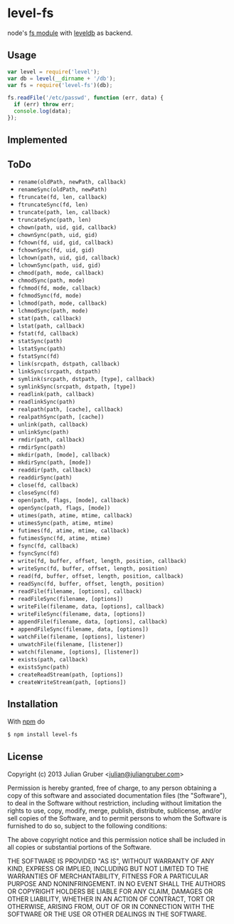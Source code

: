 
# level-fs

node's [fs module](http://nodejs.org/api/fs.html) with
[leveldb](https://github.com/rvagg/node-levelup) as backend.

## Usage

```js
var level = require('level');
var db = level(__dirname + '/db');
var fs = require('level-fs')(db);

fs.readFile('/etc/passwd', function (err, data) {
  if (err) throw err;
  console.log(data);
});
```

## Implemented

## ToDo

* `rename(oldPath, newPath, callback)`
* `renameSync(oldPath, newPath)`
* `ftruncate(fd, len, callback)`
* `ftruncateSync(fd, len)`
* `truncate(path, len, callback)`
* `truncateSync(path, len)`
* `chown(path, uid, gid, callback)`
* `chownSync(path, uid, gid)`
* `fchown(fd, uid, gid, callback)`
* `fchownSync(fd, uid, gid)`
* `lchown(path, uid, gid, callback)`
* `lchownSync(path, uid, gid)`
* `chmod(path, mode, callback)`
* `chmodSync(path, mode)`
* `fchmod(fd, mode, callback)`
* `fchmodSync(fd, mode)`
* `lchmod(path, mode, callback)`
* `lchmodSync(path, mode)`
* `stat(path, callback)`
* `lstat(path, callback)`
* `fstat(fd, callback)`
* `statSync(path)`
* `lstatSync(path)`
* `fstatSync(fd)`
* `link(srcpath, dstpath, callback)`
* `linkSync(srcpath, dstpath)`
* `symlink(srcpath, dstpath, [type], callback)`
* `symlinkSync(srcpath, dstpath, [type])`
* `readlink(path, callback)`
* `readlinkSync(path)`
* `realpath(path, [cache], callback)`
* `realpathSync(path, [cache])`
* `unlink(path, callback)`
* `unlinkSync(path)`
* `rmdir(path, callback)`
* `rmdirSync(path)`
* `mkdir(path, [mode], callback)`
* `mkdirSync(path, [mode])`
* `readdir(path, callback)`
* `readdirSync(path)`
* `close(fd, callback)`
* `closeSync(fd)`
* `open(path, flags, [mode], callback)`
* `openSync(path, flags, [mode])`
* `utimes(path, atime, mtime, callback)`
* `utimesSync(path, atime, mtime)`
* `futimes(fd, atime, mtime, callback)`
* `futimesSync(fd, atime, mtime)`
* `fsync(fd, callback)`
* `fsyncSync(fd)`
* `write(fd, buffer, offset, length, position, callback)`
* `writeSync(fd, buffer, offset, length, position)`
* `read(fd, buffer, offset, length, position, callback)`
* `readSync(fd, buffer, offset, length, position)`
* `readFile(filename, [options], callback)`
* `readFileSync(filename, [options])`
* `writeFile(filename, data, [options], callback)`
* `writeFileSync(filename, data, [options])`
* `appendFile(filename, data, [options], callback)`
* `appendFileSync(filename, data, [options])`
* `watchFile(filename, [options], listener)`
* `unwatchFile(filename, [listener])`
* `watch(filename, [options], [listener])`
* `exists(path, callback)`
* `existsSync(path)`
* `createReadStream(path, [options])`
* `createWriteStream(path, [options])`

## Installation

With [npm](http://npmjs.org) do

```bash
$ npm install level-fs
```

## License

Copyright (c) 2013 Julian Gruber &lt;julian@juliangruber.com&gt;

Permission is hereby granted, free of charge, to any person obtaining a copy
of this software and associated documentation files (the "Software"), to deal
in the Software without restriction, including without limitation the rights
to use, copy, modify, merge, publish, distribute, sublicense, and/or sell
copies of the Software, and to permit persons to whom the Software is
furnished to do so, subject to the following conditions:

The above copyright notice and this permission notice shall be included in
all copies or substantial portions of the Software.

THE SOFTWARE IS PROVIDED "AS IS", WITHOUT WARRANTY OF ANY KIND, EXPRESS OR
IMPLIED, INCLUDING BUT NOT LIMITED TO THE WARRANTIES OF MERCHANTABILITY,
FITNESS FOR A PARTICULAR PURPOSE AND NONINFRINGEMENT. IN NO EVENT SHALL THE
AUTHORS OR COPYRIGHT HOLDERS BE LIABLE FOR ANY CLAIM, DAMAGES OR OTHER
LIABILITY, WHETHER IN AN ACTION OF CONTRACT, TORT OR OTHERWISE, ARISING FROM,
OUT OF OR IN CONNECTION WITH THE SOFTWARE OR THE USE OR OTHER DEALINGS IN
THE SOFTWARE.
